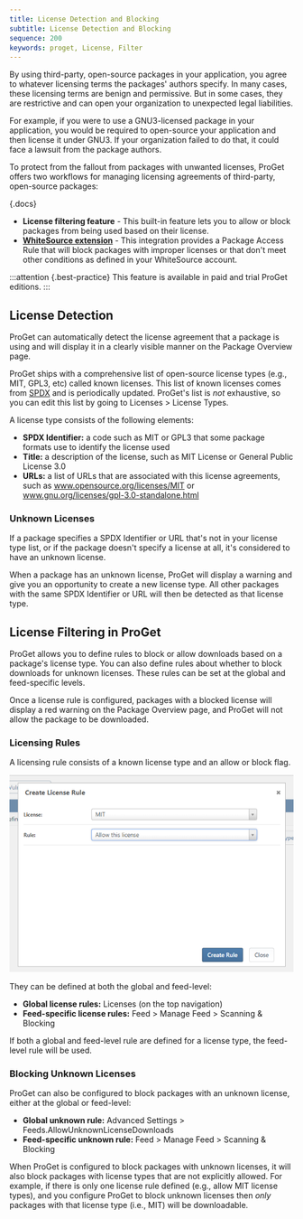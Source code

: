 ```yaml
---
title: License Detection and Blocking
subtitle: License Detection and Blocking
sequence: 200
keywords: proget, License, Filter
---
```

By using third-party, open-source packages in your application, you agree to whatever licensing terms the packages' authors specify. In many cases, these licensing terms are benign and permissive. But in some cases, they are restrictive and can open your organization to unexpected legal liabilities.

For example, if you were to use a GNU3-licensed package in your application, you would be required to open-source your application and then license it under GNU3. If your organization failed to do that, it could face a lawsuit from the package authors.

To protect from the fallout from packages with unwanted licenses, ProGet offers two workflows for managing licensing agreements of third-party, open-source packages:

{.docs}

- **License filtering feature** - This built-in feature lets you to allow or block packages from being used based on their license.
- **[WhiteSource extension](/docs/proget/compliance/whitesource)** - This integration provides a Package Access Rule that will block packages with improper licenses or that don't meet other conditions as defined in your WhiteSource account.

:::attention {.best-practice}
This feature is available in paid and trial ProGet editions.
:::

## License Detection

ProGet can automatically detect the license agreement that a package is using and will display it in a clearly visible manner on the Package Overview page. 

ProGet ships with a comprehensive list of open-source license types (e.g., MIT, GPL3, etc) called known licenses. This list of known licenses comes from [SPDX](https://spdx.org/licenses) and is periodically updated. ProGet's list is *not* exhaustive, so you can edit this list by going to Licenses > License Types.

A license type consists of the following elements:

- **SPDX Identifier:** a code such as MIT or GPL3 that some package formats use to identify the license used
- **Title:** a description of the license, such as MIT License or General Public License 3.0
- **URLs:** a list of URLs that are associated with this license agreements, such as www.opensource.org/licenses/MIT or www.gnu.org/licenses/gpl-3.0-standalone.html

### Unknown Licenses

If a package specifies a SPDX Identifier or URL that's not in your license type list, or if the package doesn't specify a license at all, it's considered to have an unknown license. 

When a package has an unknown license, ProGet will display a warning and give you an opportunity to create a new license type. All other packages with the same SPDX Identifier or URL will then be detected as that license type.

## License Filtering in ProGet

ProGet allows you to define rules to block or allow downloads based on a package's license type. You can also define rules about whether to block downloads for unknown licenses. These rules can be set at the global and feed-specific levels.

Once a license rule is configured, packages with a blocked license will display a red warning on the Package Overview page, and ProGet will not allow the package to be downloaded.

### Licensing Rules

A licensing rule consists of a known license type and an allow or block flag.

![](/resources/documentation/proget/license-rule.png)

They can be defined at both the global and feed-level:

- **Global license rules:** Licenses (on the top navigation)
- **Feed-specific license rules:** Feed > Manage Feed > Scanning & Blocking

If both a global and feed-level rule are defined for a license type, the feed-level rule will be used.

### Blocking Unknown Licenses

ProGet can also be configured to block packages with an unknown license, either at the global or feed-level:

- **Global unknown rule:** Advanced Settings > Feeds.AllowUnknownLicenseDownloads
- **Feed-specific unknown rule:** Feed > Manage Feed > Scanning & Blocking

When ProGet is configured to block packages with unknown licenses, it will also block packages with license types that are not explicitly allowed. For example, if there is only one license rule defined (e.g., allow MIT license types), and you configure ProGet to block unknown licenses then *only* packages with that license type (i.e., MIT) will be downloadable.
